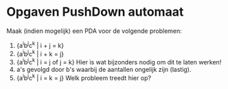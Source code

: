 # Opgaven PushDown automaat

Maak (indien mogelijk) een PDA voor de volgende problemen:

1. {a<sup>i</sup>b<sup>j</sup>c<sup>k</sup> | i + j = k}
2. {a<sup>i</sup>b<sup>j</sup>c<sup>k</sup> | i + k = j}
3. {a<sup>i</sup>b<sup>j</sup>c<sup>k</sup> | i = j of j = k} Hier is wat bijzonders nodig om dit te laten werken!
4. a's gevolgd door b's waarbij de aantallen ongelijk zijn (lastig).
5. {a<sup>i</sup>b<sup>j</sup>c<sup>k</sup> | i = k = j} Welk probleem treedt hier op?

